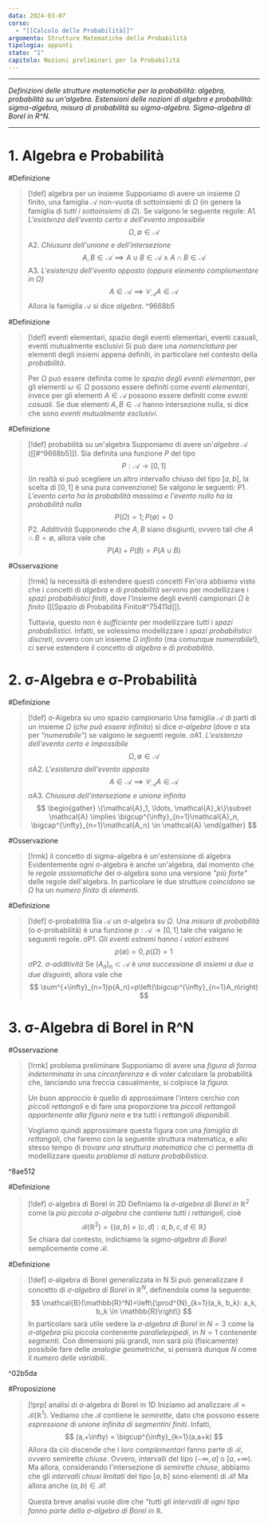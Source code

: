```yaml
---
data: 2024-03-07
corso:
  - "[[Calcolo delle Probabilità]]"
argomento: Strutture Matematiche della Probabilità
tipologia: appunti
stato: "1"
capitolo: Nozioni preliminari per la Probabilità
---
```

- - -
*Definizioni delle strutture matematiche per la probabilità: algebra, probabilità su un'algebra. Estensioni delle nozioni di algebra e probabilità: sigma-algebra, misura di probabilità su sigma-algebra. Sigma-algebra di Borel in R^N.*
- - -
# 1. Algebra e Probabilità
#Definizione 
> [!def] algebra per un insieme
> Supponiamo di avere un insieme $\Omega$ finito, una famiglia $\mathcal{A}$ non-vuota di sottoinsiemi di $\Omega$ (in genere la famiglia di *tutti i sottoinsiemi* di $\Omega$).
> Se valgono le seguente regole:
> A1. *L'esistenza dell'evento certo e dell'evento impossibile*
> $$
> \Omega, \emptyset \in \mathcal{A}
> $$
> A2. *Chiusura dell'unione e dell'intersezione*
> $$
> A, B \in \mathcal{A} \implies A \cup B \in \mathcal{A} \land A \cap B \in \mathcal{A}
> $$
> A3. *L'esistenza dell'evento opposto (oppure elemento complementare in $\Omega$)*
> $$
> A \in \mathcal{A} \implies \mathcal{C}_\mathcal{A} A \in \mathcal{A}
> $$
> Allora la famiglia $\mathcal{A}$ si dice *algebra*.
^9668b5

#Definizione 
> [!def] eventi elementari, spazio degli eventi elementari, eventi casuali, eventi mutualmente esclusivi
> Si può dare una *nomenclatura* per elementi degli insiemi appena definiti, in particolare nel contesto della *probabilità*.
> 
> Per $\Omega$ può essere definita come lo *spazio degli eventi elementari*, per gli elementi $\omega \in \Omega$ possono essere definiti come *eventi elementari*, invece per gli elementi $A \in \mathcal{A}$ possono essere definiti come *eventi casuali*.
> Se due elementi $A, B \in \mathcal{A}$ hanno intersezione nulla, si dice che sono *eventi mutualmente esclusivi*.

#Definizione 
> [!def] probabilità su un'algebra
> Supponiamo di avere un'*algebra* $\mathcal{A}$ ([[#^9668b5]]). 
> Sia definita una funzione $P$ del tipo
> $$
> P: \mathcal{A} \longrightarrow [0,1]
> $$
> (in realtà si può scegliere un altro intervallo chiuso del tipo $[a,b]$, la scelta di $[0,1]$ è una pura convenzione)
> Se valgono le seguenti:
> P1. *L'evento certo ha la probabilità massima e l'evento nullo ha la probabilità nulla*
> $$
> P(\Omega)=1; P(\emptyset)= 0
> $$
> P2. *Additività*
> Supponendo che $A, B$ siano disgiunti, ovvero tali che $A \cap B = \emptyset$, allora vale che
> $$
> P(A)+P(B) = P(A \cup B)
> $$

#Osservazione 
> [!rmk] la necessità di estendere questi concetti
> Fin'ora abbiamo visto che i concetti di *algebra* e di *probabilità* servono per modellizzare i *spazi probabilistici finiti*, dove l'insieme degli eventi campionari $\Omega$ è *finito* ([[Spazio di Probabilità Finito#^75411d]]). 
> 
> Tuttavia, questo non è *sufficiente* per modellizzare *tutti* i *spazi probabilistici*. Infatti, se volessimo modellizzare i *spazi probabilistici discreti*, ovvero con un insieme $\Omega$ *infinito* (ma comunque *numerabile*!), ci serve estendere il concetto di *algebra* e di *probabilità*.
# 2. σ-Algebra e σ-Probabilità
#Definizione 
> [!def] σ-Algebra su uno spazio campionario
> Una famiglia $\mathcal{A}$ di parti di un insieme $\Omega$ (*che può essere infinito*) si dice *σ-algebra* (dove σ sta per *"numerabile"*) se valgono le seguenti regole.
> σA1. *L'esistenza dell'evento certo e impossibile*
> $$
> \Omega, \emptyset \in \mathcal{A}
> $$
> σA2. *L'esistenza dell'evento opposto*
> $$
> A \in \mathcal{A} \implies \mathcal{C}_{\mathcal A} A \in \mathcal{A}
> $$
> σA3. *Chiusura dell'intersezione e unione infinita*
> $$
> \begin{gather}
> \{\mathcal{A}_1, \ldots, \mathcal{A}_k\}\subset \mathcal{A} \implies \bigcup^{\infty}_{n=1}\mathcal{A}_n, \bigcap^{\infty}_{n=1}\mathcal{A_n} \in \mathcal{A}
> \end{gather}
> $$

#Osservazione 
> [!rmk] il concetto di sigma-algebra è un'estensione di algebra
> Evidentemente *ogni* σ-algebra è anche un'algebra, dal momento che le *regole assiomatiche* del σ-algebra sono una versione *"più forte"* delle regole dell'algebra.
> In particolare le due strutture *coincidono* se $\Omega$ ha un *numero finito* di *elementi*.

#Definizione 
 > [!def] σ-probabilità
 > Sia $\mathcal{A}$ un σ-algebra su $\Omega$. Una *misura di probabilità* (o σ-probabilità) è una funzione $p:\mathcal{A}\longrightarrow [0,1]$ tale che valgano le seguenti regole.
 > σP1. *Gli eventi estremi hanno i valori estremi*
 > $$
 > p(\emptyset)=0, p(\Omega)=1
 > $$
 > σP2. *σ-additività*
 > Se $(A_n)_n \subset \mathcal{A}$ è *una successione di insiemi a due a due disguinti*, allora vale che
 > $$
 > \sum^{+\infty}_{n=1}p(A_n)=p\left(\bigcup^{\infty}_{n=1}A_n\right)
 > $$
 
# 3. σ-Algebra di Borel in R^N
#Osservazione 
> [!rmk] problema preliminare
> Supponiamo di avere una *figura di forma indeterminata* in una *circonferenza* e di voler calcolare la probabilità che, lanciando una freccia casualmente, si colpisce la *figura*. 
> 
> Un buon approccio è quello di approssimare l'intero cerchio con *piccoli rettangoli* e di fare una proporzione tra *piccoli rettangoli appartenente alla figura nera* e tra tutti i *rettangoli disponibili*.
> 
> Vogliamo quindi approssimare questa figura con una *famiglia di rettangoli*, che faremo con la seguente struttura matematica, e allo stesso tempo di *trovare una struttura matematica* che ci permetta di modellizzare questo *problema di natura probabilistica*.

^8ae512

#Definizione 
> [!def] σ-algebra di Borel in 2D
> Definiamo la *σ-algebra di Borel in $\mathbb{R}^2$* come la *più piccola σ-algebra* che *contiene tutti i rettangoli*, cioè
> $$
> \mathcal{B}(\mathbb{R}^2) = \{(a,b) \times (c,d) : a,b,c,d \in \mathbb{R}\}
> $$
> Se chiara dal contesto, indichiamo la *sigma-algebra di Borel* semplicemente come $\mathcal{B}$.

#Definizione 
> [!def] σ-algebra di Borel generalizzata in N
> Si può generalizzare il concetto di *σ-algebra di Borel* in $\mathbb{R}^N$, definendola come la seguente:
> $$
> \mathcal{B}(\mathbb{R}^N)=\left\{\prod^{N}_{k=1}(a_k, b_k): a_k, b_k \in \mathbb{R}\right\}
> $$
> In particolare sarà utile vedere la *σ-algebra di Borel* in $N=3$ come la *σ-algebra* più piccola contenente *parallelepipedi*, in $N=1$ contenente *segmenti*. 
> Con dimensioni più grandi, non sarà più (fisicamente) possibile fare delle *analogie geometriche*, si penserà dunque $N$ come il *numero delle variabili*.

^02b5da


#Proposizione 
> [!prp] analisi di σ-algebra di Borel in 1D
> Iniziamo ad analizzare $\mathcal{B} = \mathcal{B}(\mathbb{R}^1)$. 
> Vediamo che $\mathcal{B}$ contiene le *semirette*, dato che possono essere *espressione* di *unione infinita di segmentini finiti*. Infatti,
> $$
> (a,+\infty) = \bigcup^{\infty}_{k=1}(a,a+k)
> $$
> Allora da ciò discende che i *loro complementari* fanno parte di $\mathcal{B}$, ovvero semirette *chiuse*. Ovvero, intervalli del tipo $(-\infty, a]$ o $[a, +\infty)$.
> Ma allora, considerando l'intersezione di *semirette chiuse*, abbiamo che gli *intervalli chiusi limitati* del tipo $[a,b]$ sono elementi di $\mathcal{B}$! Ma allora anche $(a,b) \in \mathcal{B}$!
> 
> Questa breve analisi vuole dire che *"tutti gli intervalli di ogni tipo fanno parte della σ-algebra di Borel in $\mathbb{R}$*.
